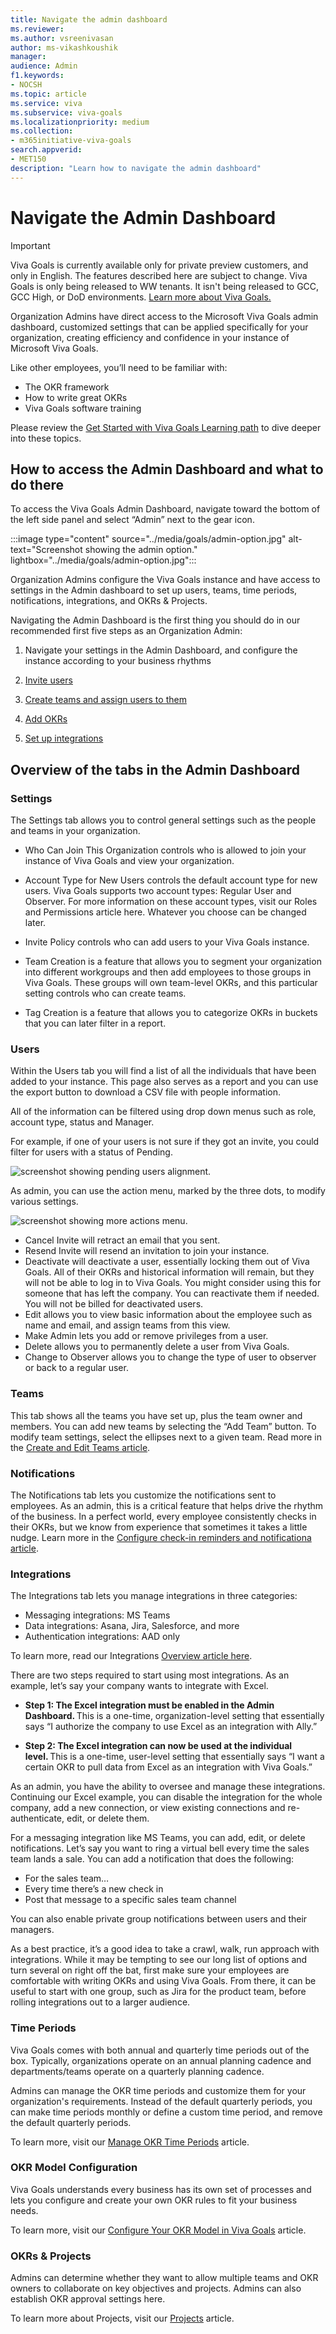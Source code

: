 ```yaml
---
title: Navigate the admin dashboard
ms.reviewer: 
ms.author: vsreenivasan
author: ms-vikashkoushik
manager: 
audience: Admin
f1.keywords:
- NOCSH
ms.topic: article
ms.service: viva
ms.subservice: viva-goals
ms.localizationpriority: medium
ms.collection:  
- m365initiative-viva-goals  
search.appverid:
- MET150
description: "Learn how to navigate the admin dashboard"
---
```

# Navigate the Admin Dashboard

> [!IMPORTANT]
> Viva Goals is currently available only for private preview customers, and only in English. The features described here are subject to change. Viva Goals is only being released to WW tenants. It isn't being released to GCC, GCC High, or DoD environments. [Learn more about Viva Goals.](https://go.microsoft.com/fwlink/?linkid=2189933)

Organization Admins have direct access to the Microsoft Viva Goals admin dashboard, customized settings that can be applied specifically for your organization, creating efficiency and confidence in your instance of Microsoft Viva Goals.

Like other employees, you’ll need to be familiar with:  
- The OKR framework  
- How to write great OKRs  
- Viva Goals software training 

Please review the [Get Started with Viva Goals Learning path](/learn/paths/viva-goals-get-started) to dive deeper into these topics.  

## How to access the Admin Dashboard and what to do there 

To access the Viva Goals Admin Dashboard, navigate toward the bottom of the left side panel and select “Admin” next to the gear icon.

:::image type="content" source="../media/goals/admin-option.jpg" alt-text="Screenshot showing the admin option." lightbox="../media/goals/admin-option.jpg":::

Organization Admins configure the Viva Goals instance and have access to settings in the Admin dashboard to set up users, teams, time periods, notifications, integrations, and OKRs & Projects. 

Navigating the Admin Dashboard is the first thing you should do in our recommended first five steps as an Organization Admin:  

1. Navigate your settings in the Admin Dashboard, and configure the instance according to your business rhythms 

1. [Invite users](/viva/goals/inviting-and-removing-a-user)

1. [Create teams and assign users to them](/viva/goals/reate-and-edit-teams-and-subteams) 

1. [Add OKRs](/viva/goals/creating-okrs) 

1. [Set up integrations](/viva/goals/integrations-overview) 
 
## Overview of the tabs in the Admin Dashboard 

### Settings 

The Settings tab allows you to control general settings such as the people and teams in your organization.  

- Who Can Join This Organization controls who is allowed to join your instance of Viva Goals and view your organization.  

- Account Type for New Users controls the default account type for new users. Viva Goals supports two account types: Regular User and Observer. For more information on these account types, visit our Roles and Permissions article here. Whatever you choose can be changed later.  

- Invite Policy controls who can add users to your Viva Goals instance.  

- Team Creation is a feature that allows you to segment your organization into different workgroups and then add employees to those groups in Viva Goals. These groups will own team-level OKRs, and this particular setting controls who can create teams.  

- Tag Creation is a feature that allows you to categorize OKRs in buckets that you can later filter in a report.  
 
### Users  

Within the Users tab you will find a list of all the individuals that have been added to your instance. This page also serves as a report and you can use the export button to download a CSV file with people information.  

All of the information can be filtered using drop down menus such as role, account type, status and Manager.  

For example, if one of your users is not sure if they got an invite, you could filter for users with a status of Pending.  

![screenshot showing pending users alignment.](../media/goals/2/28/b.png)

As admin, you can use the action menu, marked by the three dots, to modify various settings. 

![screenshot showing more actions menu.](../media/goals/2/28/b.png)

- Cancel Invite will retract an email that you sent.  
- Resend Invite will resend an invitation to join your instance. 
- Deactivate will deactivate a user, essentially locking them out of Viva Goals. All of their OKRs and historical information will remain, but they will not be able to log in to Viva Goals. You might consider using this for someone that has left the company. You can reactivate them if needed. You will not be billed for deactivated users.  
- Edit allows you to view basic information about the employee such as name and email, and assign teams from this view.  
- Make Admin lets you add or remove privileges from a user.  
- Delete allows you to permanently delete a user from Viva Goals. 
- Change to Observer allows you to change the type of user to observer or back to a regular user.  

### Teams 

This tab shows all the teams you have set up, plus the team owner and members. You can add new teams by selecting the “Add Team” button. To modify team settings, select the ellipses next to a given team. Read more in the [Create and Edit Teams article](/viva/goals/create-and-edit-teams-and-subteams).

### Notifications 

The Notifications tab lets you customize the notifications sent to employees. As an admin, this is a critical feature that helps drive the rhythm of the business. In a perfect world, every employee consistently checks in their OKRs, but we know from experience that sometimes it takes a little nudge. Learn more in the [Configure check-in reminders and notificationa article](/viva/goals/check-in-reminders).

### Integrations 

The Integrations tab lets you manage integrations in three categories:  

- Messaging integrations: MS Teams 
- Data integrations: Asana, Jira, Salesforce, and more  
- Authentication integrations: AAD only  

To learn more, read our Integrations [Overview article here](/viva/goals/integrations-overview).

There are two steps required to start using most integrations. As an example, let’s say your company wants to integrate with Excel. 

- **Step 1: The Excel integration must be enabled in the Admin Dashboard.** This is a one-time, organization-level setting that essentially says “I authorize the company to use Excel as an integration with Ally.” 

- **Step 2: The Excel integration can now be used at the individual level.** This is a one-time, user-level setting that essentially says “I want a certain OKR to pull data from Excel as an integration with Viva Goals.” 

As an admin, you have the ability to oversee and manage these integrations. Continuing our Excel example, you can disable the integration for the whole company, add a new connection, or view existing connections and re-authenticate, edit, or delete them. 

For a messaging integration like MS Teams, you can add, edit, or delete notifications. Let’s say you want to ring a virtual bell every time the sales team lands a sale. You can add a notification that does the following: 

- For the sales team… 
- Every time there’s a new check in 
- Post that message to a specific sales team channel 

You can also enable private group notifications between users and their managers. 

As a best practice, it’s a good idea to take a crawl, walk, run approach with integrations. While it may be tempting to see our long list of options and turn several on right off the bat, first make sure your employees are comfortable with writing OKRs and using Viva Goals. From there, it can be useful to start with one group, such as Jira for the product team, before rolling integrations out to a larger audience.

### Time Periods 

Viva Goals comes with both annual and quarterly time periods out of the box. Typically, organizations operate on an annual planning cadence and departments/teams operate on a quarterly planning cadence.  

Admins can manage the OKR time periods and customize them for your organization's requirements. Instead of the default quarterly periods, you can make time periods monthly or define a custom time period, and remove the default quarterly periods. 

To learn more, visit our [Manage OKR Time Periods](/viva/goals/managing-okr-time-periods) article.

### OKR Model Configuration 

Viva Goals understands every business has its own set of processes and lets you configure and create your own OKR rules to fit your business needs.

To learn more, visit our [Configure Your OKR Model in Viva Goals](/viva/goals/configure-okr-model) article.

### OKRs & Projects 

Admins can determine whether they want to allow multiple teams and OKR owners to collaborate on key objectives and projects. Admins can also establish OKR approval settings here.  

To learn more about Projects, visit our [Projects](/viva/goals/projects) article. 
